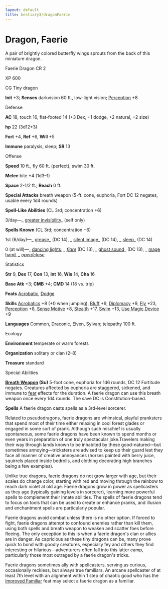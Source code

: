```yaml
---
layout: default
title: bestiary3/dragonFaerie
---
```

# Dragon, Faerie

A pair of brightly colored butterfly wings sprouts from the back of this miniature dragon.

Faerie Dragon CR 2

XP 600

CG Tiny dragon

**Init** +3; **Senses** darkvision 60 ft., low-light vision; [Perception](skills/perception#_perception) +8

Defense

**AC** 18, touch 16, flat-footed 14 (+3 Dex, +1 dodge, +2 natural, +2 size)

**hp** 22 (3d12+3)

**Fort** +4, **Ref** +6, **Will** +5

**Immune** paralysis, sleep; **SR** 13

Offense

**Speed** 10 ft., fly 60 ft. (perfect), swim 30 ft.

**Melee** bite +4 (1d3–1)

**Space** 2-1/2 ft.; **Reach** 0 ft.

**Special Attacks** breath weapon (5-ft. cone, euphoria, Fort DC 12 negates, usable every 1d4 rounds)

**Spell-Like Abilities** (CL 3rd; concentration +6)

3/day—_ [greater invisibility](spells/invisibility#_invisibility-greater)_ (self only)

**Spells Known** (CL 3rd; concentration +6)

1st (6/day)—_ [grease](spells/grease#_grease)_ (DC 14), _ [silent image](spells/silentImage#_silent-image)_ (DC 14), _ [sleep](spells/sleep#_sleep)_ (DC 14)

0 (at will)—_ [dancing lights](spells/dancingLights#_dancing-lights)_, _ [flare](spells/flare#_flare)_ (DC 13), _ [ghost sound](spells/ghostSound#_ghost-sound)_ (DC 13), _ [mage hand](spells/mageHand#_mage-hand)_, _ [open/close](spells/openClose#_open-close)_

Statistics

**Str** 9, **Dex** 17, **Con** 13, **Int** 16, **Wis** 14, **Cha** 16

**Base Atk** +3; **CMB** +4; **CMD** 14 (18 vs. trip)

**Feats** [Acrobatic](feats#_acrobatic), [Dodge](feats#_dodge)

**Skills** [Acrobatics](skills/acrobatics#_acrobatics) +8 (+0 when jumping), [Bluff](skills/bluff#_bluff) +9, [Diplomacy](skills/diplomacy#_diplomacy) +9, [Fly](skills/fly#_fly) +23, [Perception](skills/perception#_perception) +8, [Sense Motive](skills/senseMotive#_sense-motive) +8, [Stealth](skills/stealth#_stealth) +17, [Swim](skills/swim#_swim) +13, [Use Magic Device](skills/useMagicDevice#_use-magic-device) +9

**Languages** Common, Draconic, Elven, Sylvan; telepathy 100 ft.

Ecology

**Environment** temperate or warm forests

**Organization** solitary or clan (2–8)

**Treasure** standard

Special Abilities

**[Breath Weapon](monsters/universalMonsterRules#_breath-weapon) (Su)** 5-foot cone, euphoria for 1d6 rounds, DC 12 Fortitude negates. Creatures affected by euphoria are staggered, sickened, and immune to [fear](monsters/universalMonsterRules#_fear-(su-or-sp)) effects for the duration. A faerie dragon can use this breath weapon once every 1d4 rounds. The save DC is Constitution-based.

**Spells** A faerie dragon casts spells as a 3rd-level sorcerer.

Related to pseudodragons, faerie dragons are whimsical, playful pranksters that spend most of their time either relaxing in cool forest glades or engaged in some sort of prank. Although such mischief is usually spontaneous, some faerie dragons have been known to spend months or even years in preparation of one truly spectacular joke.Travelers making their way through lands known to be inhabited by these good-natured—but sometimes annoying—tricksters are advised to keep up their guard lest they face all manner of creative annoyances (horses painted with berry juice, squirrels placed inside bedrolls, and clothing decorating high branches being a few examples).

Unlike true dragons, faerie dragons do not grow larger with age, but their scales do change color, starting with red and moving through the rainbow to reach dark violet at old age. Faerie dragons grow in power as spellcasters as they age (typically gaining levels in sorcerer), learning more powerful spells to complement their innate abilities. The spells of faerie dragons tend to focus on tools that can be used to create or enhance pranks, and illusion and enchantment spells are particularly popular.

Faerie dragons avoid combat unless there is no other option. If forced to fight, faerie dragons attempt to confound enemies rather than kill them, using both spells and breath weapon to weaken and scatter foes before fleeing. The only exception to this is when a faerie dragon's clan or allies are in danger. As capricious as these tiny dragons can be, many prove quick to bond with goodly creatures, especially fey and others they find interesting or hilarious—adventurers often fall into this latter camp, particularly those most outraged by a faerie dragon's tricks.

Faerie dragons sometimes ally with spellcasters, serving as curious, occasionally reckless, but always true familiars. An arcane spellcaster of at least 7th level with an alignment within 1 step of chaotic good who has the [Improved Familiar](feats#_improved-familiar) feat may select a faerie dragon as a familiar.

